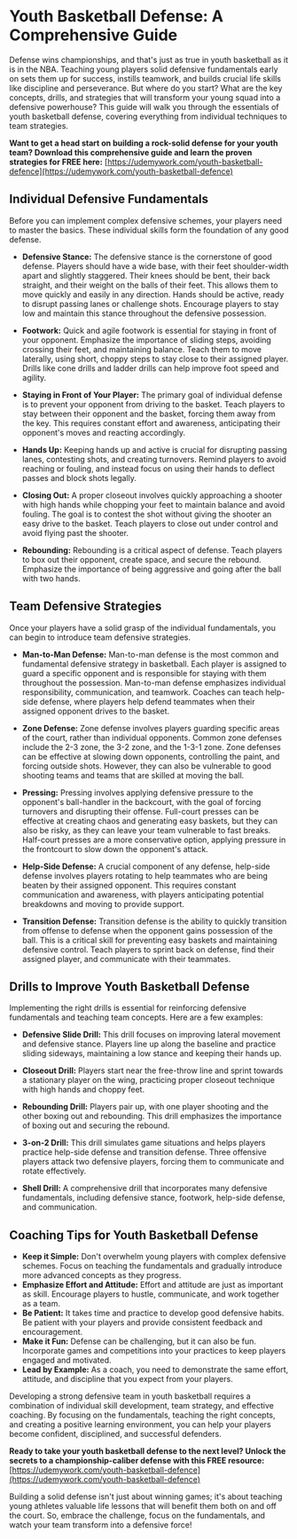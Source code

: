 # Youth Basketball Defense: A Comprehensive Guide

Defense wins championships, and that's just as true in youth basketball as it is in the NBA. Teaching young players solid defensive fundamentals early on sets them up for success, instills teamwork, and builds crucial life skills like discipline and perseverance. But where do you start? What are the key concepts, drills, and strategies that will transform your young squad into a defensive powerhouse? This guide will walk you through the essentials of youth basketball defense, covering everything from individual techniques to team strategies.

**Want to get a head start on building a rock-solid defense for your youth team? Download this comprehensive guide and learn the proven strategies for FREE here:** [https://udemywork.com/youth-basketball-defence](https://udemywork.com/youth-basketball-defence)

## Individual Defensive Fundamentals

Before you can implement complex defensive schemes, your players need to master the basics. These individual skills form the foundation of any good defense.

*   **Defensive Stance:** The defensive stance is the cornerstone of good defense. Players should have a wide base, with their feet shoulder-width apart and slightly staggered. Their knees should be bent, their back straight, and their weight on the balls of their feet. This allows them to move quickly and easily in any direction. Hands should be active, ready to disrupt passing lanes or challenge shots. Encourage players to stay low and maintain this stance throughout the defensive possession.

*   **Footwork:** Quick and agile footwork is essential for staying in front of your opponent. Emphasize the importance of sliding steps, avoiding crossing their feet, and maintaining balance. Teach them to move laterally, using short, choppy steps to stay close to their assigned player. Drills like cone drills and ladder drills can help improve foot speed and agility.

*   **Staying in Front of Your Player:** The primary goal of individual defense is to prevent your opponent from driving to the basket. Teach players to stay between their opponent and the basket, forcing them away from the key. This requires constant effort and awareness, anticipating their opponent's moves and reacting accordingly.

*   **Hands Up:** Keeping hands up and active is crucial for disrupting passing lanes, contesting shots, and creating turnovers. Remind players to avoid reaching or fouling, and instead focus on using their hands to deflect passes and block shots legally.

*   **Closing Out:** A proper closeout involves quickly approaching a shooter with high hands while chopping your feet to maintain balance and avoid fouling. The goal is to contest the shot without giving the shooter an easy drive to the basket. Teach players to close out under control and avoid flying past the shooter.

*   **Rebounding:** Rebounding is a critical aspect of defense. Teach players to box out their opponent, create space, and secure the rebound. Emphasize the importance of being aggressive and going after the ball with two hands.

## Team Defensive Strategies

Once your players have a solid grasp of the individual fundamentals, you can begin to introduce team defensive strategies.

*   **Man-to-Man Defense:** Man-to-man defense is the most common and fundamental defensive strategy in basketball. Each player is assigned to guard a specific opponent and is responsible for staying with them throughout the possession. Man-to-man defense emphasizes individual responsibility, communication, and teamwork. Coaches can teach help-side defense, where players help defend teammates when their assigned opponent drives to the basket.

*   **Zone Defense:** Zone defense involves players guarding specific areas of the court, rather than individual opponents. Common zone defenses include the 2-3 zone, the 3-2 zone, and the 1-3-1 zone. Zone defenses can be effective at slowing down opponents, controlling the paint, and forcing outside shots. However, they can also be vulnerable to good shooting teams and teams that are skilled at moving the ball.

*   **Pressing:** Pressing involves applying defensive pressure to the opponent's ball-handler in the backcourt, with the goal of forcing turnovers and disrupting their offense. Full-court presses can be effective at creating chaos and generating easy baskets, but they can also be risky, as they can leave your team vulnerable to fast breaks. Half-court presses are a more conservative option, applying pressure in the frontcourt to slow down the opponent's attack.

*   **Help-Side Defense:** A crucial component of any defense, help-side defense involves players rotating to help teammates who are being beaten by their assigned opponent. This requires constant communication and awareness, with players anticipating potential breakdowns and moving to provide support.

*   **Transition Defense:** Transition defense is the ability to quickly transition from offense to defense when the opponent gains possession of the ball. This is a critical skill for preventing easy baskets and maintaining defensive control. Teach players to sprint back on defense, find their assigned player, and communicate with their teammates.

## Drills to Improve Youth Basketball Defense

Implementing the right drills is essential for reinforcing defensive fundamentals and teaching team concepts. Here are a few examples:

*   **Defensive Slide Drill:** This drill focuses on improving lateral movement and defensive stance. Players line up along the baseline and practice sliding sideways, maintaining a low stance and keeping their hands up.

*   **Closeout Drill:** Players start near the free-throw line and sprint towards a stationary player on the wing, practicing proper closeout technique with high hands and choppy feet.

*   **Rebounding Drill:** Players pair up, with one player shooting and the other boxing out and rebounding. This drill emphasizes the importance of boxing out and securing the rebound.

*   **3-on-2 Drill:** This drill simulates game situations and helps players practice help-side defense and transition defense. Three offensive players attack two defensive players, forcing them to communicate and rotate effectively.

*   **Shell Drill:** A comprehensive drill that incorporates many defensive fundamentals, including defensive stance, footwork, help-side defense, and communication.

## Coaching Tips for Youth Basketball Defense

*   **Keep it Simple:** Don't overwhelm young players with complex defensive schemes. Focus on teaching the fundamentals and gradually introduce more advanced concepts as they progress.
*   **Emphasize Effort and Attitude:** Effort and attitude are just as important as skill. Encourage players to hustle, communicate, and work together as a team.
*   **Be Patient:** It takes time and practice to develop good defensive habits. Be patient with your players and provide consistent feedback and encouragement.
*   **Make it Fun:** Defense can be challenging, but it can also be fun. Incorporate games and competitions into your practices to keep players engaged and motivated.
*   **Lead by Example:** As a coach, you need to demonstrate the same effort, attitude, and discipline that you expect from your players.

Developing a strong defensive team in youth basketball requires a combination of individual skill development, team strategy, and effective coaching. By focusing on the fundamentals, teaching the right concepts, and creating a positive learning environment, you can help your players become confident, disciplined, and successful defenders.

**Ready to take your youth basketball defense to the next level? Unlock the secrets to a championship-caliber defense with this FREE resource:** [https://udemywork.com/youth-basketball-defence](https://udemywork.com/youth-basketball-defence)

Building a solid defense isn't just about winning games; it's about teaching young athletes valuable life lessons that will benefit them both on and off the court. So, embrace the challenge, focus on the fundamentals, and watch your team transform into a defensive force!
